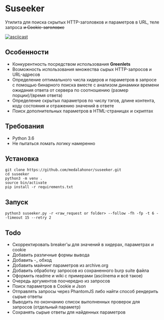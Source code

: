 # Suseeker

Утилита для поиска скрытых HTTP-заголовков и параметров в URL, теле запроса ~~и Cookie-заголовке~~

[![asciicast](https://asciinema.org/a/6aNNovb70GijKjkHNMAptFI2n.svg)](https://asciinema.org/a/6aNNovb70GijKjkHNMAptFI2n)

## Особенности
* Конкурентность посредством использования **Greenlets**
* Возможность использования множества сырых HTTP-запросов и URL-адресов
* Определение оптимального числа хидеров и параметров в запросе
с помощью бинарного поиска вместе с анализом динамики времени ожидания ответа от сервера
  по соотношению (размер порции)/(время ответа)
* Определение скрытых параметров по числу тэгов, длине контента,
коду состояния и отражению значений в ответе
* Поиск дополнительных параметров в HTML-страницах и скриптах 


## Требования
* Python 3.6
* Не пытаться ломать логику намеренно

## Установка
```
git clone https://github.com/medalahonor/suseeker.git
cd suseeker 
python3 -m venv .
source bin/activate
pip install -r requirements.txt
```

## Запуск
``` 
python3 suseeker.py -r <raw_request or folder> --follow -fh -fp -t 6 --timeout 15 --retry 2
```

## Todo
* Скорректировать breaker'ы для значений в хидерах, параметрах и cookie
* Добавить различные формы вывода
* Добавить -_ обход
* Добавить майнинг параметров из archive.org
* Добавить обработку запросов из сохраненного burp suite файла
* Оформить readme и wiki с примерами (asciinema и всё такое)
* Очередь аргументов поочередно из запросов
* Поиск параметров в Cookie и Json
* Отправлять запросы через PhantomJS либо найти способ рендерить сырые ответы
* Выводить по окончанию список выполненных проверок для запросов (отдельный параметр)
* Сохранять сырые ответы для найденных параметров
